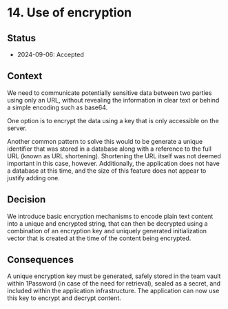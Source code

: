 # 14. Use of encryption

## Status

- 2024-09-06: Accepted

## Context

We need to communicate potentially sensitive data between two parties using only an URL, without revealing the information in clear text or behind a simple encoding such as base64.

One option is to encrypt the data using a key that is only accessible on the server.

Another common pattern to solve this would to be generate a unique identifier that was stored in a database along with a reference to the full URL (known as URL shortening). Shortening the URL itself was not deemed important in this case, however. Additionally, the application does not have a database at this time, and the size of this feature does not appear to justify adding one.

## Decision

We introduce basic encryption mechanisms to encode plain text content into a unique and encrypted string, that can then be decrypted using a combination of an encryption key and uniquely generated initialization vector that is created at the time of the content being encrypted.

## Consequences

A unique encryption key must be generated, safely stored in the team vault within 1Password (in case of the need for retrieval), sealed as a secret, and included within the application infrastructure. The application can now use this key to encrypt and decrypt content.
